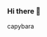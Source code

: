 ### Hi there 👋

<!--
**raf064/raf064** is a ✨ _special_ ✨ repository because its `README.md` (this file) appears on your GitHub profile.

Here are some ideas to get you started:
--> 
capybara
